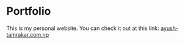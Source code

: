 # Portfolio
This is my personal website. You can check it out at this link:
 [ayush-tamrakar.com.np](https://ayush-tamrakar.com.np)

